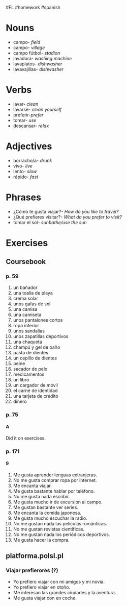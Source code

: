 #FL #homework #spanish 

# Nouns
- campo- *field*
- campo- *village*
- campo fútbol- *stadion*
- lavadora- *washing machine*
- lavaplatos- *dishwasher*
- lavavajillas- *dishwasher*

# Verbs
- lavar- *clean*
- lavarse- *clean yourself*
- preferir-*prefer*
- tomar- *use*
- descansar- *relax*

# Adjectives
- borracho/a- *drunk*
- vivo- *live*
- lento- *slow*
- rápido- *fast*

# Phrases
- ¿Cómo te gusta viajar?- *How do you like to travel?*
- ¿Qué prefieres visitar?- *What do you prefer to visit?*
- tomar el sol- *sunbathe/use the sun*

# Exercises
## Coursebook
### p. 59
1. un bañador
2. una toalla de playa
3. crema solar
4. unos gafas de sol
5. una camisa
6. una camiseta
7. unos pantalones cortos
8. ropa interior
9. unos sandalias
10. unos zapatillas deportivos
11. una chaqueta
12. champú y gel de baño
13. pasta de dientes
14. un cepillo de dientes
15. peine
16. secador de pelo
17. medicamentos
18. un libro
19. un cargador de móvil
20. el carné de identidad
21. una tarjeta de crédito
22. dinero

### p. 75
#### A
Did it on exercises.

### p. 171
#### 9
1. Me gusta aprender lenguas extranjeras.
2. No me gusta comprar ropa por internet.
3. Me encanta viajar.
4. Me gusta bastante hablar por teléfono.
5. No me gusta nada escribir.
6. Me gusta mucho ir de excursión al campo.
7. Me gustan bastante ver series.
8. Me encanta la comida japonesa.
9. Me gusta mucho escuchar la radio.
10. No me gustan nada las películas románticas.
11. No me gustan revistas científicas.
12. No me gustan nada los periódicos deportivos.
13. Me gusta hacer la compra.

## platforma.polsl.pl
### Viajar prefierores (?)
- Yo prefiero viajar con mi amigos y mi novia.
- Yo prefiero viajar en otoño.
- Me interesan las grandes ciudades y la aventura.
- Me gusta viajar con en coche.
